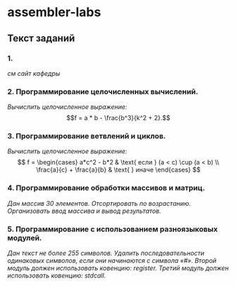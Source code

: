 # assembler-labs
## Текст заданий
### 1. 
*см сайт кафедры*
### 2. Программирование целочисленных вычислений.
*Вычислить целочисленное выражение:*
  $$f = a * b - \frac{b^3}{k^2 + 2}.$$
### 3. Программирование ветвлений и циклов.
*Вычислить целочисленное выражение:*
 $$ f = \begin{cases}
a*c^2 - b*2 & \text{ если } (a < c) \cup (a < b) \\ 
\frac{a}{c} + \frac{a}{b} & \text{ } иначе
\end{cases} $$

### 4. Программирование обработки массивов и матриц.
*Дан массив 30 элементов. Отсортировать по возрастанию. Организовать ввод массива и вывод результатов.*

### 5. Программирование с использованием разноязыковых модулей.
*Дан текст не более 255 символов. Удалить последовательности одинаковых символов, если они начинаются с символа «#».
Второй модуль должен использовать ковенцию: register.
Третий модуль должен использовать ковенцию: stdcall.*
